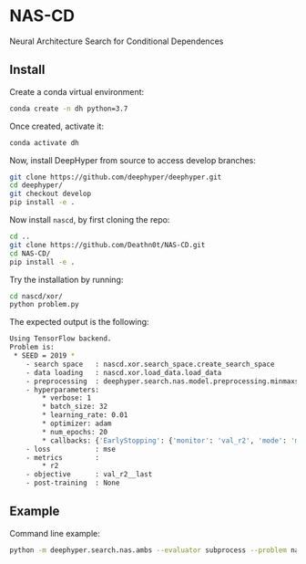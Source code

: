 # NAS-CD

Neural Architecture Search for Conditional Dependences

## Install

Create a conda virtual environment:

```bash
conda create -n dh python=3.7
```

Once created, activate it:

```bash
conda activate dh
```

Now, install DeepHyper from source to access develop branches:

```bash
git clone https://github.com/deephyper/deephyper.git
cd deephyper/
git checkout develop
pip install -e .
```

Now install `nascd`, by first cloning the repo:

```bash
cd ..
git clone https://github.com/Deathn0t/NAS-CD.git
cd NAS-CD/
pip install -e .
```

Try the installation by running:

```bash
cd nascd/xor/
python problem.py
```

The expected output is the following:

```bash
Using TensorFlow backend.
Problem is:
 * SEED = 2019 *
    - search space   : nascd.xor.search_space.create_search_space
    - data loading   : nascd.xor.load_data.load_data
    - preprocessing  : deephyper.search.nas.model.preprocessing.minmaxstdscaler
    - hyperparameters:
        * verbose: 1
        * batch_size: 32
        * learning_rate: 0.01
        * optimizer: adam
        * num_epochs: 20
        * callbacks: {'EarlyStopping': {'monitor': 'val_r2', 'mode': 'max', 'verbose': 0, 'patience': 5}}
    - loss           : mse
    - metrics        :
        * r2
    - objective      : val_r2__last
    - post-training  : None
```

## Example

Command line example:

```bash
python -m deephyper.search.nas.ambs --evaluator subprocess --problem nascd.xorandor.problem.Problem --max-evals 64
```